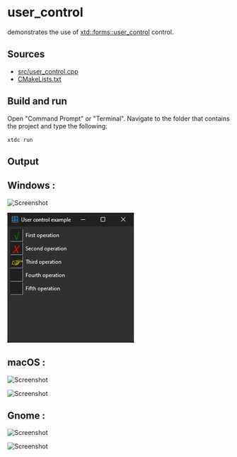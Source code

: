 # user_control

demonstrates the use of [xtd::forms::user_control](https://gammasoft71.github.io/xtd/reference_guides/latest/classxtd_1_1forms_1_1user__control.html) control.

## Sources

* [src/user_control.cpp](src/user_control.cpp)
* [CMakeLists.txt](CMakeLists.txt)

## Build and run

Open "Command Prompt" or "Terminal". Navigate to the folder that contains the project and type the following:

```shell
xtdc run
```

## Output

## Windows :

![Screenshot](../../../../docs/pictures/examples/user_control_w.png)

![Screenshot](../../../../docs/pictures/examples/user_control_wd.png)

## macOS :

![Screenshot](../../../../docs/pictures/examples/user_control_m.png)

![Screenshot](../../../../docs/pictures/examples/user_control_md.png)

## Gnome :

![Screenshot](../../../../docs/pictures/examples/user_control_g.png)

![Screenshot](../../../../docs/pictures/examples/user_control_gd.png)
